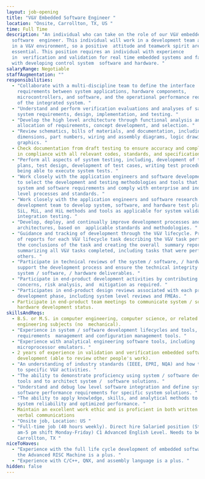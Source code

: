 ```yaml
---
layout: job-opening
title: "V&V Embedded Software Engineer "
location: "Onsite, Carrollton, TX, US "
time: Full Time
description: "An individual who can take on the role of our V&V embedded
  software  engineer. This individual will work in a development team as well as
  in a V&V environment, so a positive  attitude and teamwork spirit are
  essential. This position requires an individual with experience
  in  verification and validation for real time embedded systems and familiarity
  with developing control system  software and hardware. "
salaryRange: Negotiable
staffAugmentation: ""
responsibilities:
  - "Collaborate with a multi-discipline team to define the interface
    requirements between system applications, hardware components,
    microcontrollers, and software, and the operational performance requirements
    of the integrated system. "
  - "Understand and perform verification evaluations and analyses of safety
    system requirements, design, implementation, and testing. "
  - "Develop the high level architecture through functional analysis and
    allocation of requirements, concept development, and selection. "
  - "Review schematics, bills of materials, and documentation, including
    dimensions, part numbers, wiring and assembly diagrams, logic drawings, and
    graphics. "
  - Check documentation from draft testing to ensure accuracy and completeness
    in compliance with all relevant codes, standards, and specifications.
  - "Perform all aspects of system testing, including, development of test
    plans, test design, development of test cases, writing test procedures, and
    being able to execute system tests. "
  - "Work closely with the application engineers and software development team
    to select the development and testing methodologies and tools that meet the
    system and software requirements and comply with enterprise and industry
    level processes and standards. "
  - "Work closely with the application engineers and software research and
    development team to develop system, software, and hardware test plans. Use
    SiL, MiL, and HiL methods and tools as applicable for system validation and
    integration testing. "
  - "Develop, deploy, and continually improve development processes and
    architectures, based on  applicable standards and methodologies. "
  - "Guidance and tracking of development through the V&V lifecycle. Preparation
    of reports for each V&V lifecycle task describing the V&V task performed and
    the conclusions of the task and creating the overall  summary report
    summarizing all V&V tasks completed, including tasks that were performed by
    others. "
  - "Participate in technical reviews of the system / software, / hardware to
    support the development process and ensure the technical integrity of the
    system / software, / hardware deliverables. "
  - "Participate in end-product development activities by contributing ideas,
    concerns, risk analysis, and  mitigation as required. "
  - "Participates in end-product design reviews associated with each product
    development phase, including system level reviews and FMEAs. "
  - Participate in end-product team meetings to communicate system / software, /
    hardware development status.
skillsAndReqs:
  - B.S. or M.S. in computer engineering, computer science, or related
    engineering subjects (no  mechanical).
  - "Experience in system / software development lifecycles and tools, including
    requirements  management and configuration management tools. "
  - "Experience with analytical engineering software tools, including
    microprocessor emulators. "
  - 2 years of experience in validation and verification embedded software
    development (able to review other people's work).
  - "An understanding of industry standards (IEEE, EPRI, NQA) and how they apply
    to specific V&V activities. "
  - "The ability to demonstrate proficiency using system / software development
    tools and to architect system /  software solutions. "
  - "Understand and debug low level software integration and define system,
    software performance requirements for specific system solutions. "
  - "The ability to apply knowledge, skills, and analytical methods to ensure
    system reliability and optimized performance. "
  - Maintain an excellent work ethic and is proficient in both written and
    verbal communications
  - "Onsite job, Location: US "
  - "Full-time job (40 hours weekly). Direct hire Salaried position (Standard 8
    am-5 pm shift Monday-Friday) C1 Advanced English Level. Needs to be local to
    Carrollton, TX "
niceToHaves:
  - "Experience with the full life cycle development of embedded software and
    the Advanced RISC Machine is a plus. "
  - "Experience with C/C++, QNX, and assembly language is a plus. "
hidden: false
---
```

